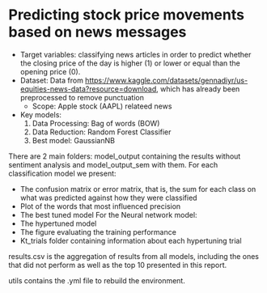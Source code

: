 # Predicting stock price movements based on news messages

* Target variables: classifying news articles in order to predict whether the closing price of the day is higher (1) or lower or equal than the opening price (0).
* Dataset: Data from https://www.kaggle.com/datasets/gennadiyr/us-equities-news-data?resource=download, which has already been preprocessed to remove punctuation
    * Scope: Apple stock (AAPL) relateed news 
* Key models:
    1. Data Processing: Bag of words (BOW)
    2. Data Reduction: Random Forest Classifier
    3. Best model: GaussianNB

There are 2 main folders: model_output containing the results without sentiment analysis and model_output_sem with them.
For each classification model we present:
* The confusion matrix or error matrix, that is, the sum for each class on what was predicted against how they were classified
* Plot of the words that most influenced precision
* The best tuned model
For the Neural network model:
* The hypertuned model
* The figure evaluating the training performance
* Kt_trials folder containing information about each hypertuning trial

results.csv is the aggregation of results from all models, including the ones that did not perform as well as the top 10 presented in this report.

utils contains the .yml file to rebuild the environment.

